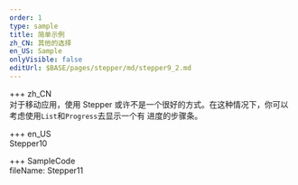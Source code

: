 ```yaml
---
order: 1
type: sample
title: 简单示例
zh_CN: 其他的选择
en_US: Sample
onlyVisible: false
editUrl: $BASE/pages/stepper/md/stepper9_2.md
---
```


+++ zh_CN  
对于移动应用，使用 Stepper 或许不是一个很好的方式。在这种情况下，你可以考虑使用<Code>List</Code>和<Code>Progress</Code>去显示一个有
进度的步骤条。

+++ en_US  
Stepper10

+++ SampleCode  
fileName: Stepper11
